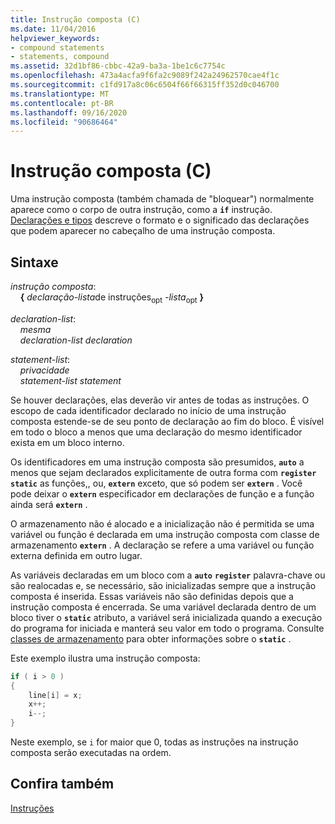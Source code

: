 ```yaml
---
title: Instrução composta (C)
ms.date: 11/04/2016
helpviewer_keywords:
- compound statements
- statements, compound
ms.assetid: 32d1bf86-cbbc-42a9-ba3a-1be1c6c7754c
ms.openlocfilehash: 473a4acfa9f6fa2c9089f242a24962570cae4f1c
ms.sourcegitcommit: c1fd917a8c06c6504f66f66315ff352d0c046700
ms.translationtype: MT
ms.contentlocale: pt-BR
ms.lasthandoff: 09/16/2020
ms.locfileid: "90686464"
---
```

# <a name="compound-statement-c"></a>Instrução composta (C)

Uma instrução composta (também chamada de "bloquear") normalmente aparece como o corpo de outra instrução, como a **`if`** instrução. [Declarações e tipos](../c-language/declarations-and-types.md) descreve o formato e o significado das declarações que podem aparecer no cabeçalho de uma instrução composta.

## <a name="syntax"></a>Sintaxe

*instrução composta*:<br/>
&nbsp;&nbsp;&nbsp;&nbsp;**{** *declaração-lista*de instruções<sub>opt</sub> *-lista*<sub>opt</sub> **}**

*declaration-list*:<br/>
&nbsp;&nbsp;&nbsp;&nbsp;*mesma*<br/>
&nbsp;&nbsp;&nbsp;&nbsp;*declaration-list* *declaration*

*statement-list*:<br/>
&nbsp;&nbsp;&nbsp;&nbsp;*privacidade*<br/>
&nbsp;&nbsp;&nbsp;&nbsp;*statement-list* *statement*

Se houver declarações, elas deverão vir antes de todas as instruções. O escopo de cada identificador declarado no início de uma instrução composta estende-se de seu ponto de declaração ao fim do bloco. É visível em todo o bloco a menos que uma declaração do mesmo identificador exista em um bloco interno.

Os identificadores em uma instrução composta são presumidos, **`auto`** a menos que sejam declarados explicitamente de outra forma com **`register`** **`static`** as funções,, ou, **`extern`** exceto, que só podem ser **`extern`** . Você pode deixar o **`extern`** especificador em declarações de função e a função ainda será **`extern`** .

O armazenamento não é alocado e a inicialização não é permitida se uma variável ou função é declarada em uma instrução composta com classe de armazenamento **`extern`** . A declaração se refere a uma variável ou função externa definida em outro lugar.

As variáveis declaradas em um bloco com a **`auto`** **`register`** palavra-chave ou são realocadas e, se necessário, são inicializadas sempre que a instrução composta é inserida. Essas variáveis não são definidas depois que a instrução composta é encerrada. Se uma variável declarada dentro de um bloco tiver o **`static`** atributo, a variável será inicializada quando a execução do programa for iniciada e manterá seu valor em todo o programa. Consulte [classes de armazenamento](../c-language/c-storage-classes.md) para obter informações sobre o **`static`** .

Este exemplo ilustra uma instrução composta:

```C
if ( i > 0 )
{
    line[i] = x;
    x++;
    i--;
}
```

Neste exemplo, se `i` for maior que 0, todas as instruções na instrução composta serão executadas na ordem.

## <a name="see-also"></a>Confira também

[Instruções](../c-language/statements-c.md)
